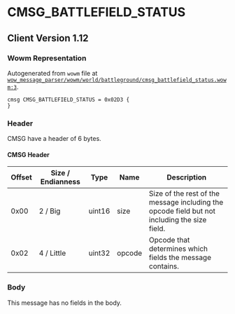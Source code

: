 # CMSG_BATTLEFIELD_STATUS

## Client Version 1.12

### Wowm Representation

Autogenerated from `wowm` file at [`wow_message_parser/wowm/world/battleground/cmsg_battlefield_status.wowm:3`](https://github.com/gtker/wow_messages/tree/main/wow_message_parser/wowm/world/battleground/cmsg_battlefield_status.wowm#L3).
```rust,ignore
cmsg CMSG_BATTLEFIELD_STATUS = 0x02D3 {
}
```
### Header

CMSG have a header of 6 bytes.

#### CMSG Header

| Offset | Size / Endianness | Type   | Name   | Description |
| ------ | ----------------- | ------ | ------ | ----------- |
| 0x00   | 2 / Big           | uint16 | size   | Size of the rest of the message including the opcode field but not including the size field.|
| 0x02   | 4 / Little        | uint32 | opcode | Opcode that determines which fields the message contains.|

### Body

This message has no fields in the body.

